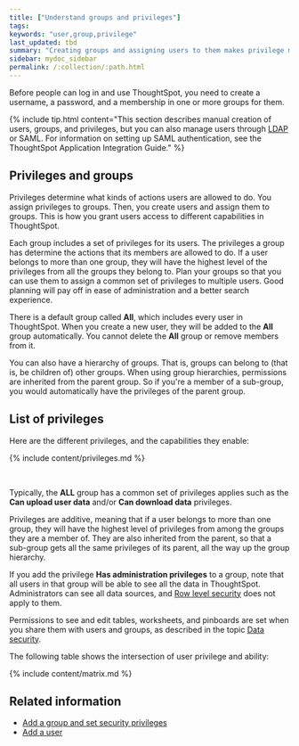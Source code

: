 ```yaml
---
title: ["Understand groups and privileges"]
tags:
keywords: "user,group,privilege"
last_updated: tbd
summary: "Creating groups and assigning users to them makes privilege management easier."
sidebar: mydoc_sidebar
permalink: /:collection/:path.html
---
```

Before people can log in and use ThoughtSpot, you need to create a username, a password, and a membership in one or more groups for them.

{% include tip.html content="This section describes manual creation of users, groups, and privileges, but you can also manage users through [LDAP](/admin/setup/about-LDAP.html#) or SAML. For information on setting up SAML authentication, see the ThoughtSpot Application Integration Guide." %}

## Privileges and groups

Privileges determine what kinds of actions users are allowed to do. You assign privileges to groups. Then, you create users and assign them to groups. This is how you grant users access to different capabilities in ThoughtSpot.

Each group includes a set of privileges for its users. The privileges a group has determine the actions that its members are allowed to do. If a user belongs to more than one group, they will have the highest level of the privileges from all the groups they belong to. Plan your groups so that you can use them to assign a common set of privileges to multiple users.  Good planning will pay off in ease of administration and a better search experience.

There is a default group called **All**, which includes every user in ThoughtSpot. When you create a new user, they will be added to the **All** group automatically. You cannot delete the **All** group or remove members from it.

You can also have a hierarchy of groups. That is, groups can belong to (that is, be children of) other groups. When using group hierarchies, permissions are inherited from the parent group. So if you're a member of a sub-group, you would automatically have the privileges of the parent group.


## List of privileges

Here are the different privileges, and the capabilities they enable:

{% include content/privileges.md %}

&nbsp;

Typically, the **ALL** group has a common set of privileges applies such as the **Can upload user data** and/or **Can download data** privileges.

Privileges are additive, meaning that if a user belongs to more than one group, they will have the highest level of privileges from among the groups they are a member of. They are also inherited from the parent, so that a sub-group gets all the same privileges of its parent, all the way up the group hierarchy.

If you add the privilege **Has administration privileges** to a group, note that all users in that group will be able to see all the data in ThoughtSpot. Administrators can see all data sources, and [Row level security](/admin/data-security/about-row-security.html#) does not apply to them.

Permissions to see and edit tables, worksheets, and pinboards are set when you share them with users and groups, as described in the topic [Data security](/admin/data-security/sharing-security-overview.html#).

The following table shows the intersection of user privilege and ability:

{% include content/matrix.md %}

## Related information

-   [Add a group and set security privileges](/admin/users-groups/add-group.html)  
-   [Add a user](/admin/users-groups/add-user.html)  
